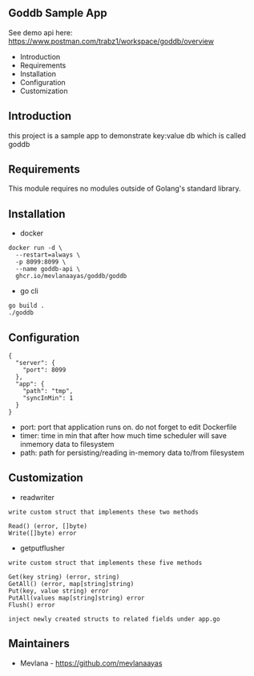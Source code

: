 Goddb Sample App
---------------------
See demo api here: https://www.postman.com/trabz1/workspace/goddb/overview

* Introduction
* Requirements
* Installation
* Configuration
* Customization


Introduction
------------
this project is a sample app to demonstrate key:value db which is called goddb


Requirements
------------

This module requires no modules outside of Golang's standard library.


Installation
------------

* docker

``` 
docker run -d \
  --restart=always \
  -p 8099:8099 \
  --name goddb-api \
  ghcr.io/mevlanaayas/goddb/goddb
```
* go cli

``` 
go build .
./goddb
```


Configuration
-------------

``` 
{
  "server": {
    "port": 8099
  },
  "app": {
    "path": "tmp",
    "syncInMin": 1
  }
}
```
* port: port that application runs on. do not forget to edit Dockerfile
* timer: time in min that after how much time scheduler will save inmemory data to filesystem 
* path: path for persisting/reading in-memory data to/from filesystem


Customization
-------------

* readwriter

``` 
write custom struct that implements these two methods

Read() (error, []byte)
Write([]byte) error
```
* getputflusher

``` 
write custom struct that implements these five methods

Get(key string) (error, string)
GetAll() (error, map[string]string)
Put(key, value string) error
PutAll(values map[string]string) error
Flush() error
```
```
inject newly created structs to related fields under app.go
```

Maintainers
-----------

* Mevlana - https://github.com/mevlanaayas
